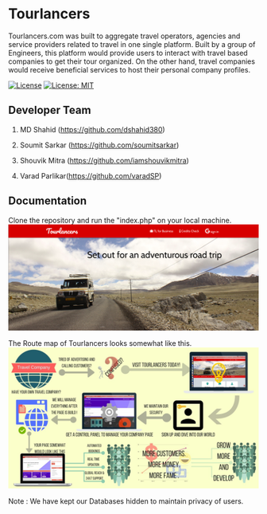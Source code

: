 # Tourlancers
Tourlancers.com was built to aggregate travel operators, agencies and service providers related to travel in one single platform. Built by a group of Engineers, this platform would provide users to interact with travel based companies to get their tour organized. On the other hand, travel companies would receive beneficial services to host their personal company profiles.


[![License](https://img.shields.io/badge/License-Apache%202.0-blue.svg)](https://opensource.org/licenses/Apache-2.0) [![License: MIT](https://img.shields.io/badge/License-MIT-yellow.svg)](https://opensource.org/licenses/MIT)




## Developer Team 

1. MD Shahid (https://github.com/dshahid380)

2. Soumit Sarkar (https://github.com/soumitsarkar)

3. Shouvik Mitra (https://github.com/iamshouvikmitra)

4. Varad Parlikar(https://github.com/varadSP)


## Documentation

Clone the repository and run the "index.php" on your local machine.
![Home Page](https://github.com/XDoodler/Tourlancers/blob/master/Screenshot%20from%202019-12-05%2009-57-45.png)

The Route map of Tourlancers looks somewhat like this.
![The Route Map](https://github.com/XDoodler/Tourlancers/blob/master/img/DFD.jpeg)


Note : We have kept our Databases hidden to maintain privacy of users. 
